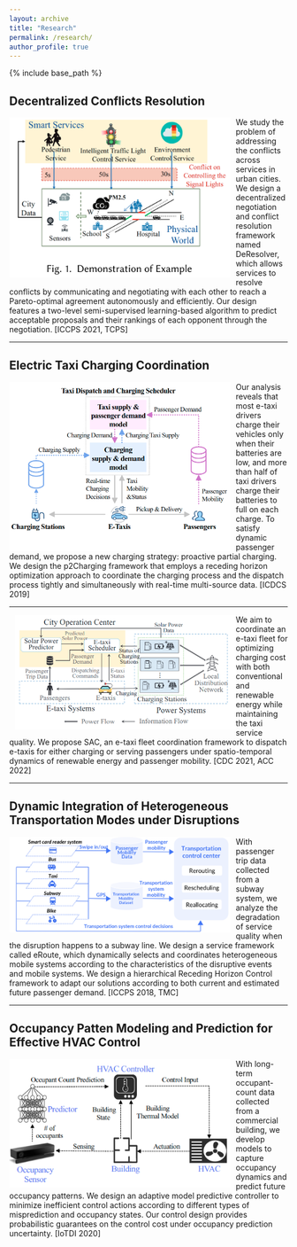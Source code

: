 ```yaml
---
layout: archive
title: "Research"
permalink: /research/
author_profile: true
---
```


{% include base_path %}


## Decentralized Conflicts Resolution

<img src="/images/deresolver figure.png" title="Example of conflicts" style="float:left;width:300pt;padding-right:10px;" />

We study the problem of addressing the conflicts across services in urban cities. We design a decentralized negotiation and conflict resolution framework named DeResolver, which allows services to resolve conflicts by communicating and negotiating with each other to reach a Pareto-optimal agreement autonomously and efficiently. Our design features a two-level semi-supervised learning-based algorithm to predict acceptable proposals and their rankings of each opponent through the negotiation. [ICCPS 2021, TCPS]

----
## Electric Taxi Charging Coordination​

<img src="/images/p2charging.png" title="p2charging" style="float:left;width:300pt;padding-right:10px;" />

Our analysis reveals that most e-taxi drivers charge their vehicles only when their batteries are low, and more than half of taxi drivers charge their batteries to full on each charge. To satisfy dynamic passenger demand, we propose a new charging strategy: proactive partial charging. We design the p2Charging framework that employs a receding horizon optimization approach to coordinate the charging process and the dispatch process tightly and simultaneously with real-time multi-source data. [ICDCS 2019]

----
<img src="/images/sac.png" title="sac" style="float:left;width:300pt;padding-left:10px;" />


We aim to coordinate  an  e-taxi  fleet  for  optimizing  charging  cost with both  conventional  and  renewable  energy  while maintaining the taxi service quality. We  propose  SAC,  an  e-taxi  fleet  coordination  framework to  dispatch  e-taxis  for  either  charging  or  serving passengers  under spatio-temporal  dynamics  of  renewable  energy  and passenger mobility. [CDC 2021, ACC 2022]


----
## Dynamic Integration of Heterogeneous Transportation Modes under Disruptions

<img src="/images/eroute.png" title="Heterogeneous Transportation System Coordination Framework" style="float:left;width:300pt;padding-right:10px;" />


With passenger trip data collected from a subway system, we analyze the degradation of service quality when the disruption happens to a subway line. We design a service framework called eRoute, which dynamically selects and coordinates heterogeneous mobile systems according to the characteristics of the disruptive events and mobile systems. We design a hierarchical Receding Horizon Control framework to adapt our solutions according to both current and estimated future passenger demand. [ICCPS 2018, TMC]

----
## Occupancy Patten Modeling and Prediction for Effective HVAC Control

<img src="/images/hvaccontrol.png" title="HVAC" style="float:left;width:300pt;padding-right:10px;" />


With long-term occupant-count data collected from a commercial building, we develop models to capture occupancy dynamics and predict future occupancy patterns. We design an adaptive model predictive controller to minimize inefficient control actions according to different types of misprediction and occupancy states. Our control design provides probabilistic guarantees on the control cost under occupancy prediction uncertainty. [IoTDI 2020]

